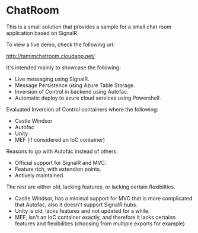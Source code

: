# ChatRoom
This is a small solution that provides a sample for a small chat room application based on SignalR.

To view a live demo, check the following url:

http://tamimchatroom.cloudapp.net/

It's intended mainly to showcase the following:

- Live messaging using SignalR.
- Message Persistence using Azure Table Storage.
- Inversion of Control in backend using Autofac.
- Automatic deploy to azure cloud services using Powershell.

Evaluated Inversion of Control containers where the following:

- Castle Windsor
- Autofac
- Unity
- MEF (if considered an IoC container)

Reasons to go with Autofac instead of others:

- Official support for SignalR and MVC.
- Feature rich, with extendion points.
- Actively maintained.

The rest are either old, lacking features, or lacking certain flexibilties.

- Castle Windsor, has a minimal support for MVC that is more complicated that Autofac, also it doesn't support SignalR hubs.
- Unity is old, lacks features and not updated for a while.
- MEF, isn't an IoC container exactly, and therefore it lacks certainn features and flexibilities (choosing from multiple exports for example)

